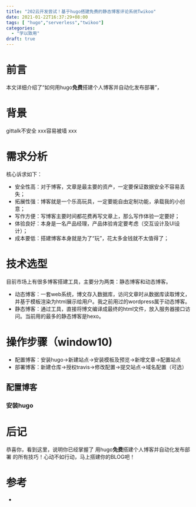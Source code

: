 ```yaml
---
title: "202云开发尝试！基于hugo搭建免费的静态博客评论系统Twikoo"
date: 2021-01-22T16:37:29+08:00
tags: [ "hugo","serverless","twikoo"]
categories:
  - "学以致用"
draft: true
---
```


# 前言
本文详细介绍了“如何用hugo**免费**搭建个人博客并自动化发布部署”，

# 背景
gittalk不安全
xxx容易被墙
xxx

# 需求分析

核心诉求如下：
- 安全性高：对于博客，文章是最主要的资产，一定要保证数据安全不容易丢失；
- 拓展性强：博客就是一个乐高玩具，一定要能自由定制功能，承载我的小创意；
- 写作方便：写博客主要时间都花费再写文章上，那么写作体验一定要好；
- 体验良好：本身是一名产品经理，产品体验肯定要考虑（交互设计及UI设计）；
- 成本要低：搭建博客本身就是为了“玩”，花太多金钱就不太值得了；

# 技术选型

目前市场上有很多博客搭建工具，主要分为两类：静态博客和动态博客。
- 动态博客：一套web系统，博文存入数据库，访问文章时从数据库读取博文，并基于模板渲染为html展示给用户。我之前用过的wordpress属于动态博客。
- 静态博客：通过工具，直接将博文编译成最终的html文件，放入服务器接口访问。当前用的最多的静态博客是hexo。


# 操作步骤（window10)

- 配置博客：安装hugo->新建站点->安装模板及预览->新增文章->配置站点
- 部署博客：新建仓库->授权travis->修改配置->提交站点->域名配置（可选）
## 配置博客

### 安装hugo


# 后记
恭喜你，看到这里，说明你已经掌握了 用hugo**免费**搭建个人博客并自动化发布部署 的所有技巧！心动不如行动，马上搭建你的BLOG吧！

# 参考
- 